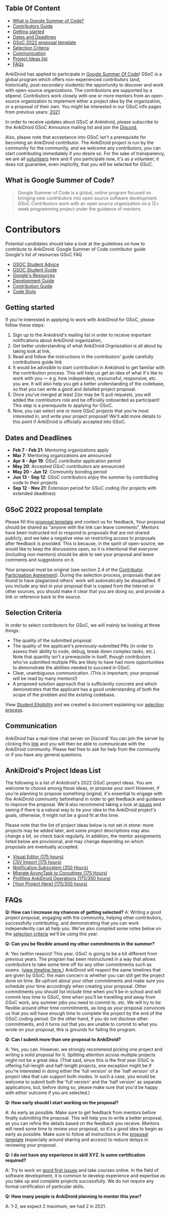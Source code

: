 ## Table Of Content 
* [What is Google Summer of Code?](#what_is_gsoc)  
* [Contributors Guide](#contributors) 
* [Getting started](#getting_started) 
* [Dates and Deadlines](#timeline) 
* [GSoC 2022 proposal template](#template) 
* [Selection Criteria](#selection_criteria) 
* [Communication](#communication) 
* [Project Ideas list](#project_list) 
* [FAQs](#faqs) 


AnkiDroid has applied to participate in [Google Summer Of Code](https://summerofcode.withgoogle.com/)! GSoC is a global program which offers non-experienced contributors (and, historically, post-secondary students) the opportunity to discover and work with open-source organizations. The contributions are supported by a stipend. Contributors work closely with one or more mentors from an open-source organization to implement either a project idea by the organization, or a proposal of their own. You might be interested in our GSoC info pages from previous years: [2021](https://github.com/ankidroid/Anki-Android/wiki/Google-Summer-of-Code-2021)

In order to receive updates about GSoC at Ankidroid, please subscribe to the AnkiDroid GSoC Announce mailing list and join the [Discord](https://discord.com/invite/qjzcRTx),

Also, please note that acceptance into GSoC isn't a prerequisite for becoming an AnkiDroid contributor. The AnkiDroid project is run by the community for the community, and we welcome any contributors, you can start contributing immediately if you desire so. For the sake of transparency, we are all [volunteers](https://github.com/ankidroid/Anki-Android/wiki/OpenCollective-Payment-Process) here and if you participate now, it's as a volunteer, it does not guarantee, even implicitly, that you will be selected for GSoC.

<a name="what_is_gsoc"/>

## What is Google Summer of Code?
> Google Summer of Code is a global, online program focused on bringing new contributors into open source software development. GSoC Contributors work with an open source organization on a 12+ week programming project under the guidance of mentors.

<a name="contributors"/>

# Contributors
Potential candidates should take a look at the guidelines on how to contribute to AnkiDroid:
Google Summer of Code contributor guide
Google's list of resources
GSoC FAQ


* [GSOC Student Advice](https://developers.google.com/open-source/gsoc/faq#what_are_the_eligibility_requirements_for_participation)
* [GSOC Student Guide](https://google.github.io/gsocguides/student/)
* [Google's Resources](https://developers.google.com/open-source/gsoc/resources/)
* [Development Guide](https://github.com/ankidroid/Anki-Android/wiki/Development-Guide)
* [Contribution Guide](https://github.com/ankidroid/Anki-Android/wiki/Contributing)
* [Code Style](https://github.com/ankidroid/Anki-Android/wiki/Code-style)


<a name="getting_started"/>

## Getting started
If you're interested in applying to work with AnkiDroid for GSoC, please follow these steps:
1. Sign up to the Ankidroid's mailing list in order to receive important notifications about AnkiDroid organization,
1. Get better understanding of what AnkiDroid Orgniazation is all about by taking look at link,
1. Read and follow the instructions in the contributors' guide carefully contributions guide link
1. It would be advisible to start contribution in Ankidroid to get familiar with the contribution process. This will help us get an idea of what it's like to work with you — e.g. how independent, resourceful, responsive, etc. you are. It will also help you get a better understanding of the codebase, so that you can write a good and detailed project proposal.
1. Once you've merged at least 2(or may be 1) pull requests, you will added the contributors role and be officially onboarded as participant! This step is a prerequisite to applying for GSoC.
1. Now, you can select one or more GSoC projects that you're most interested in, and write your project proposal! We'll add more details to this point if AnkiDroid is officially accepted into GSoC.

<a name="timeline"/>

## Dates and Deadlines
* **Feb 7 - Feb 21**: Mentoring organizations apply
* **Mar 7**: Mentoring organizations are announced
* **Apr 4 - Apr 19**: GSoC contributor application period
* **May 20**: Accepted GSoC contributors are announced
* **May 20 - Jun 12**: Community bonding period
* **Jun 13 - Sep 12**: GSoC contributors enjoy the summer by contributing code to their projects
* **Sep 12 - Nov 21**: Extension period for GSoC coding (for projects with extended deadlines)

<a name="template"/>

## GSoC 2022 proposal template
Please fill this [proposal template](https://docs.google.com/document/d/1wfbNhWL-SoDVIzTeJ-QhuCd5yBy4hF-3P6wENOU8a_w) and contact us for feedback, 
Your proposal should be shared as "anyone with the link can leave comments", Mentors have been instructed not to respond to proposals that are not shared publicly, and we take a negative view on restricting access to proposals after feedback is provided. This is because, in the spirit of open-source, we would like to keep the discussions open, so it is intentional that everyone (including non-mentors) should be able to see your proposal and leave comments and suggestions on it.

Your proposal must be original (see section 2.4 of the [Contributor Participation Agreement](https://summerofcode.withgoogle.com/terms/contributor)). During the selection process, proposals that are found to have plagiarized others' work will automatically be disqualified. If you include any text in your proposal that is copied from the Internet or other sources, you should make it clear that you are doing so, and provide a link or reference back to the source.

<a name="selection_criteria"/>

## Selection Criteria

In order to select contributors for GSoC, we will mainly be looking at three things:
* The quality of the submitted proposal
* The quality of the applicant's previously-submitted PRs (in order to assess their ability to code, debug, break down complex tasks, etc.). Note that quantity isn't a prerequisite in itself, though contributors who've submitted multiple PRs are likely to have had more opportunities to demonstrate the abilities needed to succeed in GSoC.
* Clear, unambiguous communication. (This is important; your proposal will be read by many mentors!)
* A proposed solution approach that is sufficiently concrete and which demonstrates that the applicant has a good understanding of both the scope of the problem and the existing codebase.

View [Student Eligibility](https://developers.google.com/open-source/gsoc/faq#what_are_the_eligibility_requirements_for_participation) and we created a document explaining our [selection process](https://docs.google.com/document/d/15JH_3YtfTatdA4V3tZ_lwBibRRyTSFbpeCjpzhX3-y0/edit). 

<a name="communication"/>

## Communication

AnkiDroid has a real-time chat server on Discord! You can join the server by clicking this [link](https://discord.com/invite/qjzcRTx) and you will then be able to communicate with the AnkiDroid community. Please feel free to ask for help from the community or if you have any general questions.

<a name="project_list"/>

## AnkiDroid's Project Ideas List
The following is a list of Ankidroid's 2022 GSoC project ideas. You are welcome to choose among these ideas, or propose your own! However, if you're planning to propose something original, it's essential to engage with the AnkiDroid community beforehand in order to get feedback and guidance to improve the proposal. We'd also recommend taking a look at [issues](https://github.com/ankidroid/Anki-Android/issues) and seeing if there is a natural way to tie your idea to the AnkiDroid project's goals, otherwise, it might not be a good fit at this time.

Please note that the list of project ideas below is not set in stone: more projects may be added later, and some project descriptions may also change a bit, so check back regularly. In addition, the mentor assignments listed below are provisional, and may change depending on which proposals are eventually accepted.

* [Visual Editor (175 hours)](https://docs.google.com/document/d/1_zFnFcFqjlUUnmSYrlVG6Qz7ZKt5cImfJ6ublH3oC1M/edit#heading=h.ekho6obdc4gt)
* [CSV Import (175 hours)](https://docs.google.com/document/d/1_zFnFcFqjlUUnmSYrlVG6Qz7ZKt5cImfJ6ublH3oC1M/edit#heading=h.5x0k15t9psv4)
* [Notification Subsystem (350 Hours)](https://docs.google.com/document/d/1_zFnFcFqjlUUnmSYrlVG6Qz7ZKt5cImfJ6ublH3oC1M/edit#heading=h.rru9b6mnjsho)
* [Migrate AsyncTask to Coroutines (175 Hours)](https://docs.google.com/document/d/1_zFnFcFqjlUUnmSYrlVG6Qz7ZKt5cImfJ6ublH3oC1M/edit#heading=h.lv4kv5wjyz13)
* [Profiling AnkiDroid Operations (175/350 hours)](https://docs.google.com/document/d/1_zFnFcFqjlUUnmSYrlVG6Qz7ZKt5cImfJ6ublH3oC1M/edit#heading=h.uodq9mkp8zem)
* [[Your Project Here] (175/350 hours)](https://docs.google.com/document/d/1_zFnFcFqjlUUnmSYrlVG6Qz7ZKt5cImfJ6ublH3oC1M/edit#heading=h.tg4bb877bpa3)


<a name="faqs"/>

## FAQs
**Q: How can I increase my chances of getting selected?**
A: Writing a good project proposal, engaging with the community, helping other contributors, successfully contributing, and demonstrating that you can work independently can all help you. We've also compiled some notes below on the [selection criteria](#selection_criteria) we'll be using this year.

**Q: Can you be flexible around my other commitments in the summer?**

A: Yes (within reason)! This year, GSoC is going to be a bit different from previous years. The program has been restructured in a way that allows contributors to take some time off for any other commitments such as exams. ([view timeline here.](https://developers.google.com/open-source/gsoc/timeline)) AnkiDroid will respect the same timelines that are given by GSoC; the main concern is whether you can still get the project done on time. Be upfront about your other commitments and make sure you schedule your time accordingly when creating your proposal. Other commitments you should list include time when you'll be in school and will commit less time to GSoC, time when you'll be travelling and away from GSoC work, any summer jobs you need to commit to, etc. We will try to be flexible around other time commitments, as long as your proposal convinces us that you will have enough time to complete the project by the end of the GSoC coding period. On the other hand, if you do not disclose other commitments, and it turns out that you are unable to commit to what you wrote on your proposal, this is grounds for failing the program.

**Q: Can I submit more than one proposal to AnkiDroid?**

A: Yes, you can. However, we strongly recommend picking one project and writing a solid proposal for it. Splitting attention across multiple projects might not be a great idea. (That said, since this is the first year GSoC is offering full-length and half-length projects, one exception might be if you're interested in doing either the 'full version' or the 'half version' of a project idea that can support both modes. In such a case, you would be welcome to submit both the 'full version' and the 'half version' as separate applications, but, before doing so, please make sure that you'd be happy with either outcome if you are selected.)

**Q: How early should I start working on the proposal?**

A: As early as possible. Make sure to get feedback from mentors before finally submitting the proposal. This will help you to write a better proposal, as you can refine the details based on the feedback you receive. Mentors will need some time to review your proposal, so it's a good idea to begin as early as possible. Make sure to follow all instructions in the [proposal template](https://docs.google.com/document/d/1wfbNhWL-SoDVIzTeJ-QhuCd5yBy4hF-3P6wENOU8a_w/edit) (especially around sharing and access) to reduce delays in reviewing your proposal.

**Q: I do not have any experience in skill XYZ. Is some certification required?**

A: Try to work on [good first issues](https://github.com/ankidroid/Anki-Android/issues?q=is%3Aissue+is%3Aopen+label%3A%22Good+First+Issue%21%22) and take courses online. In the field of software development, it is common to develop experience and expertise as you take up and complete projects successfully. We do not require any formal certification of particular skills.

**Q: How many people is AnkiDroid planning to mentor this year?**

A: 1-2, we expect 2 maximum, we had 2 in 2021.  



